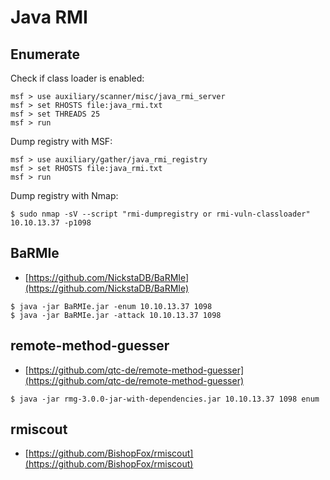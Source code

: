 # Java RMI




## Enumerate

Check if class loader is enabled:

```
msf > use auxiliary/scanner/misc/java_rmi_server
msf > set RHOSTS file:java_rmi.txt
msf > set THREADS 25
msf > run
```

Dump registry with MSF:

```
msf > use auxiliary/gather/java_rmi_registry
msf > set RHOSTS file:java_rmi.txt
msf > run
```

Dump registry with Nmap:

```
$ sudo nmap -sV --script "rmi-dumpregistry or rmi-vuln-classloader" 10.10.13.37 -p1098
```




## BaRMIe

* [https://github.com/NickstaDB/BaRMIe](https://github.com/NickstaDB/BaRMIe)

```
$ java -jar BaRMIe.jar -enum 10.10.13.37 1098
$ java -jar BaRMIe.jar -attack 10.10.13.37 1098
```




## remote-method-guesser

* [https://github.com/qtc-de/remote-method-guesser](https://github.com/qtc-de/remote-method-guesser)

```
$ java -jar rmg-3.0.0-jar-with-dependencies.jar 10.10.13.37 1098 enum
```




## rmiscout

* [https://github.com/BishopFox/rmiscout](https://github.com/BishopFox/rmiscout)
